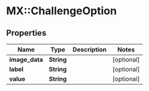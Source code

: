 # MX::ChallengeOption

## Properties
Name | Type | Description | Notes
------------ | ------------- | ------------- | -------------
**image_data** | **String** |  | [optional] 
**label** | **String** |  | [optional] 
**value** | **String** |  | [optional] 


